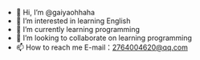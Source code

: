 - 👋 Hi, I’m @gaiyaohhaha
- 👀 I’m interested in learning English
- 🌱 I’m currently learning programming
- 💞️ I’m looking to collaborate on learning programming
- 📫 How to reach me E-mail：2764004620@qq.com

<!---
gaiyaohhaha/gaiyaohhaha is a ✨ special ✨ repository because its `README.md` (this file) appears on your GitHub profile.
You can click the Preview link to take a look at your changes.
--->
